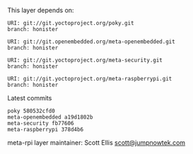 This layer depends on:

    URI: git://git.yoctoproject.org/poky.git
    branch: honister

    URI: git://git.openembedded.org/meta-openembedded.git
    branch: honister

    URI: git://git.yoctoproject.org/meta-security.git
    branch: honister

    URI: git://git.yoctoproject.org/meta-raspberrypi.git
    branch: honister

Latest commits

    poky 580532cfd0
    meta-openembedded a19d1802b
    meta-security fb77606
    meta-raspberrypi 378d4b6

meta-rpi layer maintainer: Scott Ellis <scott@jumpnowtek.com>
